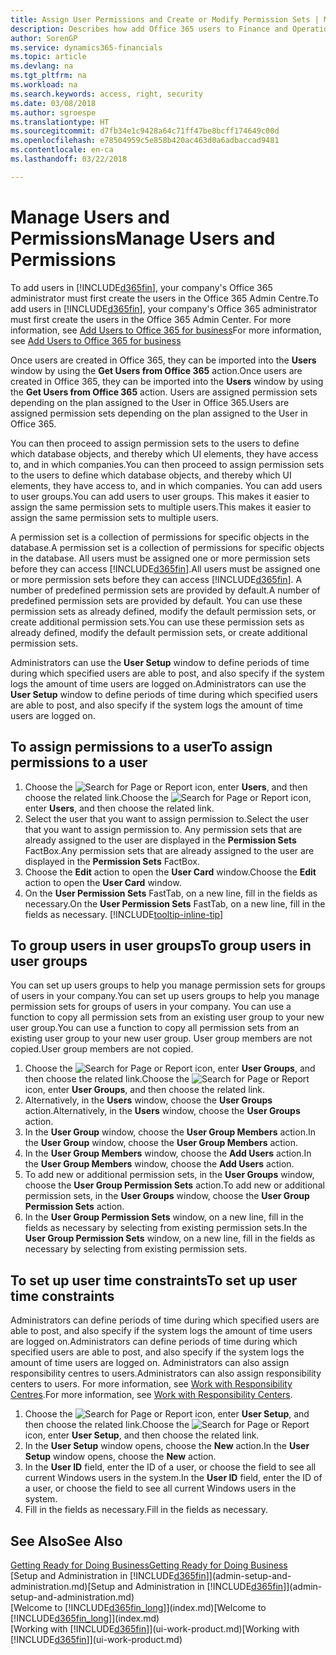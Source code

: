 ```yaml
---
title: Assign User Permissions and Create or Modify Permission Sets | Microsoft Docs
description: Describes how add Office 365 users to Finance and Operations, Business edition, and then assign permissions, access rights, and security settings.
author: SorenGP
ms.service: dynamics365-financials
ms.topic: article
ms.devlang: na
ms.tgt_pltfrm: na
ms.workload: na
ms.search.keywords: access, right, security
ms.date: 03/08/2018
ms.author: sgroespe
ms.translationtype: HT
ms.sourcegitcommit: d7fb34e1c9428a64c71ff47be8bcff174649c00d
ms.openlocfilehash: e78504959c5e858b420ac463d0a6adbaccad9481
ms.contentlocale: en-ca
ms.lasthandoff: 03/22/2018

---
```

# <a name="manage-users-and-permissions"></a><span data-ttu-id="1c97f-103">Manage Users and Permissions</span><span class="sxs-lookup"><span data-stu-id="1c97f-103">Manage Users and Permissions</span></span>
<span data-ttu-id="1c97f-104">To add users in [!INCLUDE[d365fin](includes/d365fin_md.md)], your company's Office 365 administrator must first create the users in the Office 365 Admin Centre.</span><span class="sxs-lookup"><span data-stu-id="1c97f-104">To add users in [!INCLUDE[d365fin](includes/d365fin_md.md)], your company's Office 365 administrator must first create the users in the Office 365 Admin Center.</span></span> <span data-ttu-id="1c97f-105">For more information, see [Add Users to Office 365 for business](https://support.office.com/en-us/article/Add-users-to-Office-365-for-business-435ccec3-09dd-4587-9ebd-2f3cad6bc2bc)</span><span class="sxs-lookup"><span data-stu-id="1c97f-105">For more information, see [Add Users to Office 365 for business](https://support.office.com/en-us/article/Add-users-to-Office-365-for-business-435ccec3-09dd-4587-9ebd-2f3cad6bc2bc)</span></span>

<span data-ttu-id="1c97f-106">Once users are created in Office 365, they can be imported into the **Users** window by using the **Get Users from Office 365** action.</span><span class="sxs-lookup"><span data-stu-id="1c97f-106">Once users are created in Office 365, they can be imported into the **Users** window by using the **Get Users from Office 365** action.</span></span> <span data-ttu-id="1c97f-107">Users are assigned permission sets depending on the plan assigned to the User in Office 365.</span><span class="sxs-lookup"><span data-stu-id="1c97f-107">Users are assigned permission sets depending on the plan assigned to the User in Office 365.</span></span>

<span data-ttu-id="1c97f-108">You can then proceed to assign permission sets to the users to define which database objects, and thereby which UI elements, they have access to, and in which companies.</span><span class="sxs-lookup"><span data-stu-id="1c97f-108">You can then proceed to assign permission sets to the users to define which database objects, and thereby which UI elements, they have access to, and in which companies.</span></span> <span data-ttu-id="1c97f-109">You can add users to user groups.</span><span class="sxs-lookup"><span data-stu-id="1c97f-109">You can add users to user groups.</span></span> <span data-ttu-id="1c97f-110">This makes it easier to assign the same permission sets to multiple users.</span><span class="sxs-lookup"><span data-stu-id="1c97f-110">This makes it easier to assign the same permission sets to multiple users.</span></span>

<span data-ttu-id="1c97f-111">A permission set is a collection of permissions for specific objects in the database.</span><span class="sxs-lookup"><span data-stu-id="1c97f-111">A permission set is a collection of permissions for specific objects in the database.</span></span> <span data-ttu-id="1c97f-112">All users must be assigned one or more permission sets before they can access [!INCLUDE[d365fin](includes/d365fin_md.md)].</span><span class="sxs-lookup"><span data-stu-id="1c97f-112">All users must be assigned one or more permission sets before they can access [!INCLUDE[d365fin](includes/d365fin_md.md)].</span></span> <span data-ttu-id="1c97f-113">A number of predefined permission sets are provided by default.</span><span class="sxs-lookup"><span data-stu-id="1c97f-113">A number of predefined permission sets are provided by default.</span></span> <span data-ttu-id="1c97f-114">You can use these permission sets as already defined, modify the default permission sets, or create additional permission sets.</span><span class="sxs-lookup"><span data-stu-id="1c97f-114">You can use these permission sets as already defined, modify the default permission sets, or create additional permission sets.</span></span>

<span data-ttu-id="1c97f-115">Administrators can use the **User Setup** window to define periods of time during which specified users are able to post, and also specify if the system logs the amount of time users are logged on.</span><span class="sxs-lookup"><span data-stu-id="1c97f-115">Administrators can use the **User Setup** window to define periods of time during which specified users are able to post, and also specify if the system logs the amount of time users are logged on.</span></span>

## <a name="to-assign-permissions-to-a-user"></a><span data-ttu-id="1c97f-116">To assign permissions to a user</span><span class="sxs-lookup"><span data-stu-id="1c97f-116">To assign permissions to a user</span></span>
1. <span data-ttu-id="1c97f-117">Choose the ![Search for Page or Report](media/ui-search/search_small.png "Search for Page or Report icon") icon, enter **Users**, and then choose the related link.</span><span class="sxs-lookup"><span data-stu-id="1c97f-117">Choose the ![Search for Page or Report](media/ui-search/search_small.png "Search for Page or Report icon") icon, enter **Users**, and then choose the related link.</span></span>
2. <span data-ttu-id="1c97f-118">Select the user that you want to assign permission to.</span><span class="sxs-lookup"><span data-stu-id="1c97f-118">Select the user that you want to assign permission to.</span></span>
<span data-ttu-id="1c97f-119">Any permission sets that are already assigned to the user are displayed in the **Permission Sets** FactBox.</span><span class="sxs-lookup"><span data-stu-id="1c97f-119">Any permission sets that are already assigned to the user are displayed in the **Permission Sets** FactBox.</span></span>
3. <span data-ttu-id="1c97f-120">Choose the **Edit** action to open the **User Card** window.</span><span class="sxs-lookup"><span data-stu-id="1c97f-120">Choose the **Edit** action to open the **User Card** window.</span></span>
4. <span data-ttu-id="1c97f-121">On the **User Permission Sets** FastTab, on a new line, fill in the fields as necessary.</span><span class="sxs-lookup"><span data-stu-id="1c97f-121">On the **User Permission Sets** FastTab, on a new line, fill in the fields as necessary.</span></span> [!INCLUDE[tooltip-inline-tip](includes/tooltip-inline-tip_md.md)]

## <a name="to-group-users-in-user-groups"></a><span data-ttu-id="1c97f-122">To group users in user groups</span><span class="sxs-lookup"><span data-stu-id="1c97f-122">To group users in user groups</span></span>
<span data-ttu-id="1c97f-123">You can set up users groups to help you manage permission sets for groups of users in your company.</span><span class="sxs-lookup"><span data-stu-id="1c97f-123">You can set up users groups to help you manage permission sets for groups of users in your company.</span></span> <span data-ttu-id="1c97f-124">You can use a function to copy all permission sets from an existing user group to your new user group.</span><span class="sxs-lookup"><span data-stu-id="1c97f-124">You can use a function to copy all permission sets from an existing user group to your new user group.</span></span> <span data-ttu-id="1c97f-125">User group members are not copied.</span><span class="sxs-lookup"><span data-stu-id="1c97f-125">User group members are not copied.</span></span>

1. <span data-ttu-id="1c97f-126">Choose the ![Search for Page or Report](media/ui-search/search_small.png "Search for Page or Report icon") icon, enter **User Groups**, and then choose the related link.</span><span class="sxs-lookup"><span data-stu-id="1c97f-126">Choose the ![Search for Page or Report](media/ui-search/search_small.png "Search for Page or Report icon") icon, enter **User Groups**, and then choose the related link.</span></span>
2. <span data-ttu-id="1c97f-127">Alternatively, in the **Users** window, choose the **User Groups** action.</span><span class="sxs-lookup"><span data-stu-id="1c97f-127">Alternatively, in the **Users** window, choose the **User Groups** action.</span></span>
3. <span data-ttu-id="1c97f-128">In the **User Group** window, choose the **User Group Members** action.</span><span class="sxs-lookup"><span data-stu-id="1c97f-128">In the **User Group** window, choose the **User Group Members** action.</span></span>
6. <span data-ttu-id="1c97f-129">In the **User Group Members** window, choose the **Add Users** action.</span><span class="sxs-lookup"><span data-stu-id="1c97f-129">In the **User Group Members** window, choose the **Add Users** action.</span></span>
7. <span data-ttu-id="1c97f-130">To add new or additional permission sets, in the **User Groups** window, choose the **User Group Permission Sets** action.</span><span class="sxs-lookup"><span data-stu-id="1c97f-130">To add new or additional permission sets, in the **User Groups** window, choose the **User Group Permission Sets** action.</span></span>
8. <span data-ttu-id="1c97f-131">In the **User Group Permission Sets** window, on a new line, fill in the fields as necessary by selecting from existing permission sets.</span><span class="sxs-lookup"><span data-stu-id="1c97f-131">In the **User Group Permission Sets** window, on a new line, fill in the fields as necessary by selecting from existing permission sets.</span></span>

## <a name="to-set-up-user-time-constraints"></a><span data-ttu-id="1c97f-132">To set up user time constraints</span><span class="sxs-lookup"><span data-stu-id="1c97f-132">To set up user time constraints</span></span>
<span data-ttu-id="1c97f-133">Administrators can define periods of time during which specified users are able to post, and also specify if the system logs the amount of time users are logged on.</span><span class="sxs-lookup"><span data-stu-id="1c97f-133">Administrators can define periods of time during which specified users are able to post, and also specify if the system logs the amount of time users are logged on.</span></span> <span data-ttu-id="1c97f-134">Administrators can also assign responsibility centres to users.</span><span class="sxs-lookup"><span data-stu-id="1c97f-134">Administrators can also assign responsibility centers to users.</span></span> <span data-ttu-id="1c97f-135">For more information, see [Work with Responsibility Centres](inventory-responsibility-centers.md).</span><span class="sxs-lookup"><span data-stu-id="1c97f-135">For more information, see [Work with Responsibility Centers](inventory-responsibility-centers.md).</span></span>

1. <span data-ttu-id="1c97f-136">Choose the ![Search for Page or Report](media/ui-search/search_small.png "Search for Page or Report icon") icon, enter **User Setup**, and then choose the related link.</span><span class="sxs-lookup"><span data-stu-id="1c97f-136">Choose the ![Search for Page or Report](media/ui-search/search_small.png "Search for Page or Report icon") icon, enter **User Setup**, and then choose the related link.</span></span>
2. <span data-ttu-id="1c97f-137">In the **User Setup** window opens, choose the **New** action.</span><span class="sxs-lookup"><span data-stu-id="1c97f-137">In the **User Setup** window opens, choose the **New** action.</span></span>
3. <span data-ttu-id="1c97f-138">In the **User ID** field, enter the ID of a user, or choose the field to see all current Windows users in the system.</span><span class="sxs-lookup"><span data-stu-id="1c97f-138">In the **User ID** field, enter the ID of a user, or choose the field to see all current Windows users in the system.</span></span>
4. <span data-ttu-id="1c97f-139">Fill in the fields as necessary.</span><span class="sxs-lookup"><span data-stu-id="1c97f-139">Fill in the fields as necessary.</span></span>

## <a name="see-also"></a><span data-ttu-id="1c97f-140">See Also</span><span class="sxs-lookup"><span data-stu-id="1c97f-140">See Also</span></span>
[<span data-ttu-id="1c97f-141">Getting Ready for Doing Business</span><span class="sxs-lookup"><span data-stu-id="1c97f-141">Getting Ready for Doing Business</span></span>](ui-get-ready-business.md)  
<span data-ttu-id="1c97f-142">[Setup and Administration in [!INCLUDE[d365fin](includes/d365fin_md.md)]](admin-setup-and-administration.md)</span><span class="sxs-lookup"><span data-stu-id="1c97f-142">[Setup and Administration in [!INCLUDE[d365fin](includes/d365fin_md.md)]](admin-setup-and-administration.md)</span></span>  
<span data-ttu-id="1c97f-143">[Welcome to [!INCLUDE[d365fin_long](includes/d365fin_long_md.md)]](index.md)</span><span class="sxs-lookup"><span data-stu-id="1c97f-143">[Welcome to [!INCLUDE[d365fin_long](includes/d365fin_long_md.md)]](index.md)</span></span>  
<span data-ttu-id="1c97f-144">[Working with [!INCLUDE[d365fin](includes/d365fin_md.md)]](ui-work-product.md)</span><span class="sxs-lookup"><span data-stu-id="1c97f-144">[Working with [!INCLUDE[d365fin](includes/d365fin_md.md)]](ui-work-product.md)</span></span>  

